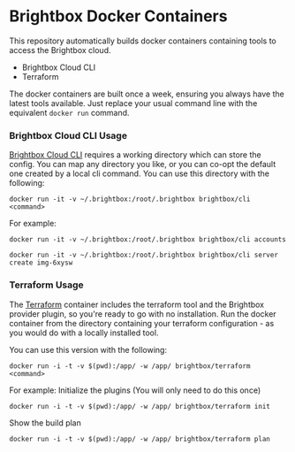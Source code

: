 # Brightbox Docker Containers

This repository automatically builds docker containers containing tools
to access the Brightbox cloud.

* Brightbox Cloud CLI
* Terraform

The docker containers are built once a week, ensuring you always have
the latest tools available. Just replace your usual command line with
the equivalent `docker run` command.

### Brightbox Cloud CLI Usage

[Brightbox Cloud CLI](https://www.brightbox.com/docs/guides/cli/)
requires a working directory which can store the config. You can map
any directory you like, or you can co-opt the default one created by a
local cli command. You can use this directory with the following:
```shell
docker run -it -v ~/.brightbox:/root/.brightbox brightbox/cli <command>
```

For example:
```shell
docker run -it -v ~/.brightbox:/root/.brightbox brightbox/cli accounts
```

```shell
docker run -it -v ~/.brightbox:/root/.brightbox brightbox/cli server create img-6xysw
```

### Terraform Usage

The [Terraform](https://www.brightbox.com/docs/guides/terraform/getting-started/) container includes the terraform tool and the Brightbox
provider plugin, so you're ready to go with no installation. Run
the docker container from the directory containing your terraform
configuration - as you would do with a locally installed tool.

You can use this version with the following:
```shell
docker run -i -t -v $(pwd):/app/ -w /app/ brightbox/terraform <command>
```

For example:
Initialize the plugins (You will only need to do this once)

```shell
docker run -i -t -v $(pwd):/app/ -w /app/ brightbox/terraform init
```

Show the build plan
```shell
docker run -i -t -v $(pwd):/app/ -w /app/ brightbox/terraform plan
```
